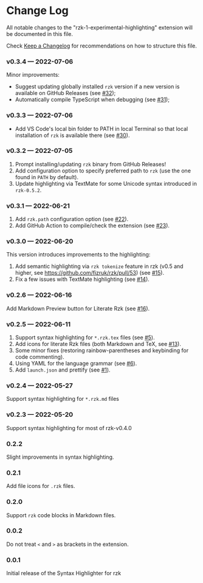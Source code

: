 # Change Log

All notable changes to the "rzk-1-experimental-highlighting" extension will be documented in this file.

Check [Keep a Changelog](http://keepachangelog.com/) for recommendations on how to structure this file.

### v0.3.4 — 2022-07-06

Minor improvements:

- Suggest updating globally installed `rzk` version if a new version is available on GitHub Releases (see [#32](https://github.com/fizruk/vscode-rzk/pull/32));
- Automatically compile TypeScript when debugging (see [#31](https://github.com/fizruk/vscode-rzk/pull/31));

### v0.3.3 — 2022-07-06

- Add VS Code's local bin folder to PATH in local Terminal so that local installation of `rzk` is available there (see [#30](https://github.com/fizruk/vscode-rzk/pull/30)).

### v0.3.2 — 2022-07-05

1. Prompt installing/updating `rzk` binary from GitHub Releases!
2. Add configuration option to specify preferred path to `rzk` (use the one found in `PATH` by default).
3. Update highlighting via TextMate for some Unicode syntax introduced in `rzk-0.5.2`.

### v0.3.1 — 2022-06-21

1. Add `rzk.path` configuration option (see [#22](https://github.com/fizruk/vscode-rzk/pull/22)).
2. Add GitHub Action to compile/check the extension (see [#23](https://github.com/fizruk/vscode-rzk/pull/23)).

### v0.3.0 — 2022-06-20

This version introduces improvements to the highlighting:

1. Add semantic highlighting via `rzk tokenize` feature in rzk (v0.5 and higher, see https://github.com/fizruk/rzk/pull/53) (see [#15](https://github.com/fizruk/vscode-rzk/pull/15)).
2. Fix a few issues with TextMate highlighting (see [#14](https://github.com/fizruk/vscode-rzk/pull/14)).

### v0.2.6 — 2022-06-16

Add Markdown Preview button for Literate Rzk (see [#16](https://github.com/fizruk/vscode-rzk/pull/16)).

### v0.2.5 — 2022-06-11

1. Support syntax highlighting for `*.rzk.tex` files (see [#5](https://github.com/fizruk/vscode-rzk/pull/5)).
2. Add icons for literate Rzk files (both Markdown and TeX, see [#13](https://github.com/fizruk/vscode-rzk/pull/13)).
3. Some minor fixes (restoring rainbow-parentheses and keybinding for code commenting).
4. Using YAML for the language grammar (see [#6](https://github.com/fizruk/vscode-rzk/pull/6)).
5. Add `launch.json` and prettify (see [#1](https://github.com/fizruk/vscode-rzk/pull/1)).

### v0.2.4 — 2022-05-27

Support syntax highlighting for `*.rzk.md` files

### v0.2.3 — 2022-05-20

Support syntax highlighting for most of rzk-v0.4.0

### 0.2.2

Slight improvements in syntax highlighting.

### 0.2.1

Add file icons for `.rzk` files.

### 0.2.0

Support `rzk` code blocks in Markdown files.

### 0.0.2

Do not treat `<` and `>` as brackets in the extension.

### 0.0.1

Initial release of the Syntax Highlighter for rzk
